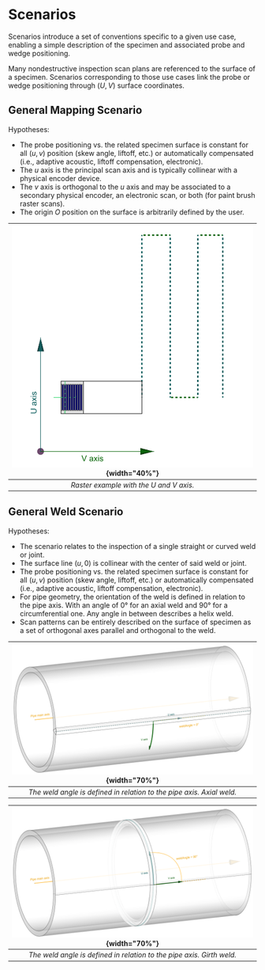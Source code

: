 # Scenarios

Scenarios introduce a set of conventions specific to a given use case, enabling a simple description of the specimen and associated probe and wedge positioning. 

Many nondestructive inspection scan plans are referenced to the surface of a specimen. Scenarios corresponding to those use cases link the probe or wedge positioning through $(U,V)$ surface coordinates. 

## **General Mapping** Scenario

Hypotheses:

  - The probe positioning vs. the related specimen surface is constant for all $(u,v)$ position (skew angle, liftoff, etc.) or automatically compensated (i.e., adaptive acoustic, liftoff compensation, electronic).
  - The $u$ axis is the principal scan axis and is typically collinear with a physical encoder device.
  - The $v$ axis is orthogonal to the $u$ axis and may be associated to a secondary physical encoder, an electronic scan, or both (for paint brush raster scans).
  - The origin $O$ position on the surface is arbitrarily defined by the user.


| ![AxisReferential-Raster_Plate.png](../../assets/images/json-metadata/setup/data-model/scenarios/AxisReferential-Raster_Plate.png){width="40%"} |
|:---------------------------------------------------------------------------------------------------------------------:|
| *Raster example with the $U$ and $V$ axis.*                                                                |


## **General Weld** Scenario

Hypotheses:

  - The scenario relates to the inspection of a single straight or curved weld or joint.
  - The surface line $(u,0)$ is collinear with the center of said weld or joint.
  - The probe positioning vs. the related specimen surface is constant for all $(u,v)$ position (skew angle, liftoff, etc.) or automatically compensated (i.e., adaptive acoustic, liftoff compensation, electronic).
  -  For pipe geometry, the orientation of the weld is defined in relation to the pipe axis. With an angle of 0° for an axial weld and 90° for a circumferential one. Any angle in between describes a helix weld.
  -  Scan patterns can be entirely described on the surface of specimen as a set of orthogonal axes parallel and orthogonal to the weld.

| ![AxisReferential-PipeAxialWeld.png](../../assets/images/json-metadata/setup/data-model/scenarios/AxisReferential-PipeAxialWeld.png){width="70%"} |
| :-----------------------------------------------------------------------------------------------------------------------------------------------: |
|                                       *The weld angle is defined in relation to the pipe axis. Axial weld.*                                       |

| ![AxisReferential-PipeCircWeld.png](../../assets/images/json-metadata/setup/data-model/scenarios/AxisReferential-PipeCircWeld.png){width="70%"} |
| :---------------------------------------------------------------------------------------------------------------------------------------------: |
|                                      *The weld angle is defined in relation to the pipe axis. Girth weld.*                                      |
